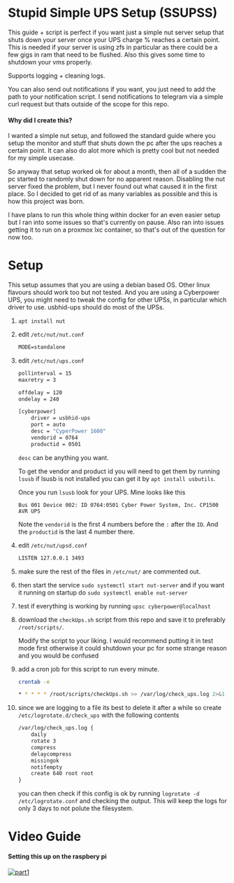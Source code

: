 # Stupid Simple UPS Setup (SSUPSS)

This guide + script is perfect if you want just a simple nut server setup that shuts down your server once your UPS charge % reaches a certain point. This is needed if your server is using zfs in particular as there could be a few gigs in ram that need to be flushed. Also this gives some time to shutdown your vms properly.

Supports logging + cleaning logs.

You can also send out notifications if you want, you just need to add the path to your notification script. I send notifications to telegram via a simple curl request but thats outside of the scope for this repo.

#### Why did I create this?

I wanted a simple nut setup, and followed the standard guide where you setup the monitor and stuff that shuts down the pc after the ups reaches a certain point. It can also do alot more which is pretty cool but not needed for my simple usecase.

So anyway that setup worked ok for about a month, then all of a sudden the pc started to randomly shut down for no apparent reason. Disabling the nut server fixed the problem, but I never found out what caused it in the first place. So I decided to get rid of as many variables as possible and this is how this project was born.

I have plans to run this whole thing within docker for an even easier setup but I ran into some issues so that's currently on pause. Also ran into issues getting it to run on a proxmox lxc container, so that's out of the question for now too.

# Setup

This setup assumes that you are using a debian based OS. Other linux flavours should work too but not tested. And you are using a Cyberpower UPS, you might need to tweak the config for other UPSs, in particular which driver to use. usbhid-ups should do most of the UPSs.

1. `apt install nut`

2. edit `/etc/nut/nut.conf`

	```txt
	MODE=standalone
	```

3. edit `/etc/nut/ups.conf`

	```sh
	pollinterval = 15
	maxretry = 3

	offdelay = 120
	ondelay = 240

	[cyberpower]
		driver = usbhid-ups
		port = auto
		desc = "CyperPower 1600"
		vendorid = 0764
		productid = 0501
	```

	`desc` can be anything you want.
	
	To get the vendor and product id you will need to get them by running `lsusb` if lsusb is not installed you can get it by `apt install usbutils`.

	Once you run `lsusb` look for your UPS. Mine looks like this

	```
	Bus 001 Device 002: ID 0764:0501 Cyber Power System, Inc. CP1500 AVR UPS
	```
	Note the `vendorid` is the first 4 numbers before the `:` after the `ID`. And the `productid` is the last 4 number there.

4. edit `/etc/nut/upsd.conf`

	```txt
	LISTEN 127.0.0.1 3493
	```

5. make sure the rest of the files in `/etc/nut/` are commented out.

6. then start the service `sudo systemctl start nut-server` and if you want it running on startup do `sudo systemctl enable nut-server`

7. test if everything is working by running `upsc cyberpower@localhost`

8. download the `checkUps.sh` script from this repo and save it to preferably `/root/scripts/`.
	
	Modify the script to your liking. I would recommend putting it in test mode first otherwise it could shutdown your pc for some strange reason and you would be confused

9. add a cron job for this script to run every minute.

	```sh
	crontab -e

	* * * * * /root/scripts/checkUps.sh >> /var/log/check_ups.log 2>&1
	```

10. since we are logging to a file its best to delete it after a while so create `/etc/logrotate.d/check_ups` with the following contents

	```txt
	/var/log/check_ups.log {
		daily
		rotate 3
		compress
		delaycompress
		missingok
		notifempty
		create 640 root root
	}
	```

	you can then check if this config is ok by running `logrotate -d /etc/logrotate.conf` and checking the output. This will keep the logs for only 3 days to not polute the filesystem.

# Video Guide

#### Setting this up on the raspbery pi

[![part1](https://img.youtube.com/vi/j-guBGFqv5Q/0.jpg)](https://www.youtube.com/watch?v=j-guBGFqv5Q)